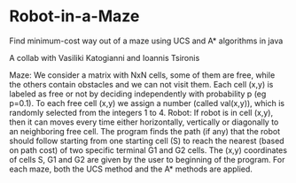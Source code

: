 # Robot-in-a-Maze
Find minimum-cost way out of a maze using UCS and A* algorithms in java

A collab with Vasiliki Katogianni and Ioannis Tsironis

Maze: We consider a matrix with NxN cells, some of them are free, while the others contain obstacles and we can not visit them. Each cell (x,y) is labeled as free or not by deciding independently with probability p (eg p=0.1). To each free cell (x,y) we assign a number (called val(x,y)), which is randomly selected from the integers 1 to 4. Robot: If robot is in cell (x,y), then it can moves every time either horizontally, vertically or diagonally to an neighboring free cell. Τhe program finds the path (if any) that the robot should follow starting from one starting cell (S) to reach the nearest (based on path cost) of two specific terminal G1 and G2 cells. The (x,y) coordinates of cells S, G1 and G2 are given by the user to beginning of the program. For each maze, both the UCS method and the A* methods are applied.
